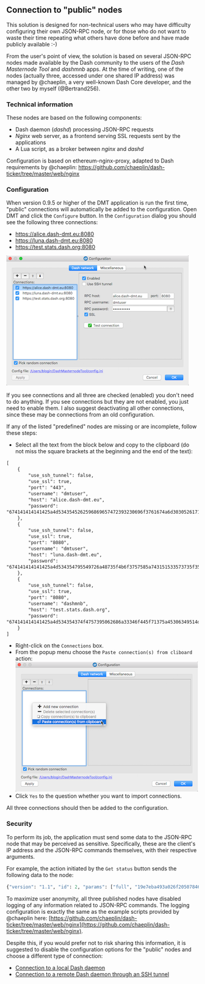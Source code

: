 ## Connection to "public" nodes
This solution is designed for non-technical users who may have difficulty configuring their own JSON-RPC node, or for those who do not want to waste their time repeating what others have done before and have made publicly available :-)

From the user's point of view, the solution is based on several JSON-RPC nodes made available by the Dash community to the users of the *Dash Masternode Tool* and *dashmnb* apps. At the time of writing, one of the nodes (actually three, accessed under one shared IP address) was managed by @chaeplin, a very well-known Dash Core developer, and the other two by myself (@Bertrand256).

### Technical information
These nodes are based on the following components:
 * Dash daemon (*dashd*) processing JSON-RPC requests
 * *Nginx* web server, as a frontend serving SSL requests sent by the applications
 * A Lua script, as a broker between *nginx* and *dashd*

Configuration is based on ethereum-nginx-proxy, adapted to Dash requirements by @chaeplin: https://github.com/chaeplin/dash-ticker/tree/master/web/nginx

### Configuration
When version 0.9.5 or higher of the DMT application is run the first time, "public" connections will automatically be added to the configuration. Open DMT and click the `Configure` button. In the `Configuration` dialog you should see the following three connections:
 * https://alice.dash-dmt.eu:8080
 * https://luna.dash-dmt.eu:8080
 * https://test.stats.dash.org:8080

![1](img/dmt-config-dlg-public.png)


If you see connections and all three are checked (enabled) you don't need to do anything. If you see connections but they are not enabled, you just need to enable them. I also suggest deactivating all other connections, since these may be connections from an old configuration.

If any of the listed "predefined" nodes are missing or are incomplete, follow these steps:
 * Select all the text from the block below and copy to the clipboard (do not miss the square brackets at the beginning and the end of the text):
```﻿
[
    {
        "use_ssh_tunnel": false,
        "use_ssl": true,
        "port": "443",
        "username": "dmtuser",
        "host": "alice.dash-dmt.eu",
        "password": "674141414141425a4d5343545262596869657472393230696f3761674a6d30305261715f79656d45664a5559454b69587251482d3972473641623363353542647261704e735f4650313579584143776e704e7730444c6663556346397653576e58513d3d"
    },
    {
        "use_ssh_tunnel": false,
        "use_ssl": true,
        "port": "8080",
        "username": "dmtuser",
        "host": "luna.dash-dmt.eu",
        "password": "674141414141425a4d534354795549726a48735f4b6f3757585a743151533573735f354e58464a6b6f76766c705a472d4935726c4655456b7452686e356856416a385443446433496972485a4c4745354d3768745a6264424858537343466a6871773d3d"
    },
    {
        "use_ssh_tunnel": false,
        "use_ssl": true,
        "port": "8080",
        "username": "dashmnb",
        "host": "test.stats.dash.org",
        "password": "674141414141425a4d534354374f4757395062686a33346f445f71375a45306349514d72476b46746943716d376b4b556566764a326137586b42632d71564f71336a34516f586a472d73565258694c6d3246727a6f657951637435706f5f533857673d3d"
    }
]
```
 * Right-click on the `Connections` box.
 * From the popup menu choose the `Paste connection(s) from cliboard` action:
    ![1](img/dmt-config-dlg-public-recover.png)
 * Click `Yes` to the question whether you want to import connections.

All three connections should then be added to the configuration.

### Security
To perform its job, the application must send some data to the JSON-RPC node that may be perceived as sensitive. Specifically, these are the client's IP address and the JSON-RPC commands themselves, with their respective arguments.

For example, the action initiated by the `Get status` button sends the following data to the node:
```python
{"version": "1.1", "id": 2, "params": ["full", "19e7eba493a026f205078469566e4df6a5a4b1428965574b55bec2412ddc9c48-0"], "method": "masternodelist"}
```

To maximize user anonymity, all three published nodes have disabled logging of any information related to JSON-RPC commands. The logging configuration is exactly the same as the example scripts provided by @chaeplin here: [https://github.com/chaeplin/dash-ticker/tree/master/web/nginx](https://github.com/chaeplin/dash-ticker/tree/master/web/nginx).

Despite this, if you would prefer not to risk sharing this information, it is suggested to disable the configuration options for the "public" nodes and choose a different type of connection:

- [Connection to a local Dash daemon](config-connection-direct.md)
- [Connection to a remote Dash daemon through an SSH tunnel](config-connection-ssh.md)